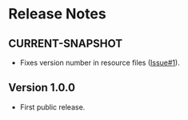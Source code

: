 # Release Notes

## CURRENT-SNAPSHOT

* Fixes version number in resource files ([Issue#1](https://github.com/nkutsche/xsd2svg/issues/1)).


## Version 1.0.0

* First public release.
